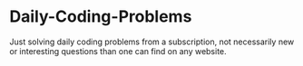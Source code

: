 # Daily-Coding-Problems
Just solving daily coding problems from a subscription, not necessarily new or interesting questions than one can find on any website.
